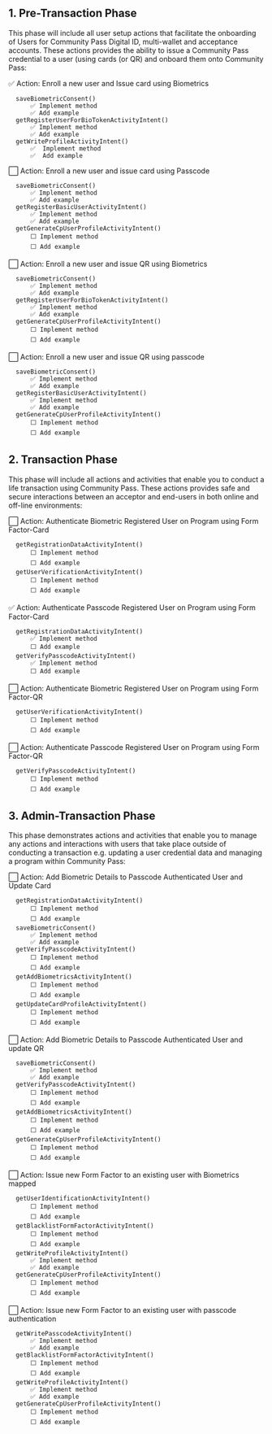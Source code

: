 ## 1. Pre-Transaction Phase

This phase will include all user setup actions that facilitate the onboarding of Users for Community Pass Digital ID, multi-wallet and acceptance accounts. These actions provides the ability to issue a Community Pass credential to a user (using cards (or QR) and onboard them onto Community Pass:

✅ Action: Enroll a new user and Issue card using Biometrics

      saveBiometricConsent()
          ✅ Implement method
          ✅ Add example
      getRegisterUserForBioTokenActivityIntent()
          ✅ Implement method
          ✅ Add example
      getWriteProfileActivityIntent()
          ✅  Implement method
          ✅  Add example

⬜ Action: Enroll a new user and issue card using Passcode

      saveBiometricConsent()
          ✅ Implement method
          ✅ Add example
      getRegisterBasicUserActivityIntent()
          ✅ Implement method
          ✅ Add example
      getGenerateCpUserProfileActivityIntent()
          ⬜ Implement method
          ⬜ Add example

⬜ Action: Enroll a new user and issue QR using Biometrics

      saveBiometricConsent()
          ✅ Implement method
          ✅ Add example
      getRegisterUserForBioTokenActivityIntent()
          ✅ Implement method
          ✅ Add example
      getGenerateCpUserProfileActivityIntent()
          ⬜ Implement method
          ⬜ Add example

⬜ Action: Enroll a new user and issue QR using passcode

      saveBiometricConsent()
          ✅ Implement method
          ✅ Add example
      getRegisterBasicUserActivityIntent()
          ✅ Implement method
          ✅ Add example
      getGenerateCpUserProfileActivityIntent()
          ⬜ Implement method
          ⬜ Add example

## 2. Transaction Phase

This phase will include all actions and activities that enable you to conduct a life transaction using Community Pass. These actions provides safe and secure interactions between an acceptor and end-users in both online and off-line environments:

⬜ Action: Authenticate Biometric Registered User on Program using Form Factor-Card

      getRegistrationDataActivityIntent()
          ⬜ Implement method
          ⬜ Add example
      getUserVerificationActivityIntent()
          ⬜ Implement method
          ⬜ Add example

✅ Action: Authenticate Passcode Registered User on Program using Form Factor-Card

      getRegistrationDataActivityIntent()
          ✅ Implement method
          ⬜ Add example
      getVerifyPasscodeActivityIntent()
          ✅ Implement method
          ⬜ Add example

⬜ Action: Authenticate Biometric Registered User on Program using Form Factor-QR

      getUserVerificationActivityIntent()
          ⬜ Implement method
          ⬜ Add example

⬜ Action: Authenticate Passcode Registered User on Program using Form Factor-QR

      getVerifyPasscodeActivityIntent()
          ⬜ Implement method
          ⬜ Add example

## 3. Admin-Transaction Phase

This phase demonstrates actions and activities that enable you to manage any actions and interactions with users that take place outside of conducting a transaction e.g. updating a user credential data and managing a program within Community Pass:

⬜ Action: Add Biometric Details to Passcode Authenticated User and Update Card

      getRegistrationDataActivityIntent()
          ⬜ Implement method
          ⬜ Add example
      saveBiometricConsent()
          ✅ Implement method
          ✅ Add example
      getVerifyPasscodeActivityIntent()
          ⬜ Implement method
          ⬜ Add example
      getAddBiometricsActivityIntent()
          ⬜ Implement method
          ⬜ Add example
      getUpdateCardProfileActivityIntent()
          ⬜ Implement method
          ⬜ Add example

⬜ Action: Add Biometric Details to Passcode Authenticated User and update QR

      saveBiometricConsent()
          ✅ Implement method
          ✅ Add example
      getVerifyPasscodeActivityIntent()
          ⬜ Implement method
          ⬜ Add example
      getAddBiometricsActivityIntent()
          ⬜ Implement method
          ⬜ Add example
      getGenerateCpUserProfileActivityIntent()
          ⬜ Implement method
          ⬜ Add example

⬜ Action: Issue new Form Factor to an existing user with Biometrics mapped

      getUserIdentificationActivityIntent()
          ⬜ Implement method
          ⬜ Add example
      getBlacklistFormFactorActivityIntent()
          ⬜ Implement method
          ⬜ Add example
      getWriteProfileActivityIntent()
          ✅ Implement method
          ✅ Add example
      getGenerateCpUserProfileActivityIntent()
          ⬜ Implement method
          ⬜ Add example

⬜ Action: Issue new Form Factor to an existing user with passcode authentication

      getWritePasscodeActivityIntent()
          ✅ Implement method
          ✅ Add example
      getBlacklistFormFactorActivityIntent()
          ⬜ Implement method
          ⬜ Add example
      getWriteProfileActivityIntent()
          ✅ Implement method
          ✅ Add example
      getGenerateCpUserProfileActivityIntent()
          ⬜ Implement method
          ⬜ Add example
